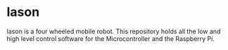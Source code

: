 Iason
=====

Iason is a four wheeled mobile robot. This repository holds all the low and high level control software for the Microcontroller and the Raspberry Pi.

